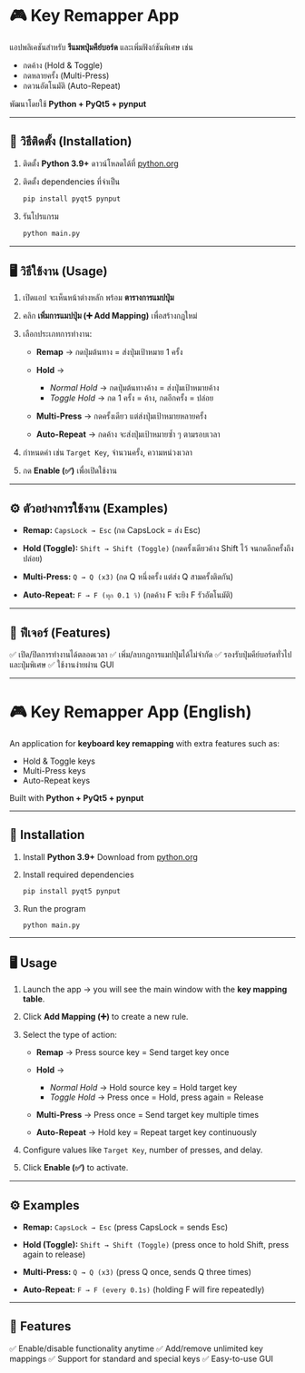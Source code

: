# 🎮 Key Remapper App

แอปพลิเคชันสำหรับ **รีแมพปุ่มคีย์บอร์ด** และเพิ่มฟังก์ชันพิเศษ เช่น

* กดค้าง (Hold & Toggle)
* กดหลายครั้ง (Multi-Press)
* กดวนอัตโนมัติ (Auto-Repeat)

พัฒนาโดยใช้ **Python + PyQt5 + pynput**

---

## 🚀 วิธีติดตั้ง (Installation)

1. ติดตั้ง **Python 3.9+**
   ดาวน์โหลดได้ที่ [python.org](https://www.python.org/downloads/)

2. ติดตั้ง dependencies ที่จำเป็น

   ```bash
   pip install pyqt5 pynput
   ```

3. รันโปรแกรม

   ```bash
   python main.py
   ```

---

## 🖥️ วิธีใช้งาน (Usage)

1. เปิดแอป จะเห็นหน้าต่างหลัก พร้อม **ตารางการแมปปุ่ม**
2. คลิก **เพิ่มการแมปปุ่ม (➕ Add Mapping)** เพื่อสร้างกฎใหม่
3. เลือกประเภทการทำงาน:

   * **Remap** → กดปุ่มต้นทาง = ส่งปุ่มเป้าหมาย 1 ครั้ง
   * **Hold** →

     * *Normal Hold* → กดปุ่มต้นทางค้าง = ส่งปุ่มเป้าหมายค้าง
     * *Toggle Hold* → กด 1 ครั้ง = ค้าง, กดอีกครั้ง = ปล่อย
   * **Multi-Press** → กดครั้งเดียว แต่ส่งปุ่มเป้าหมายหลายครั้ง
   * **Auto-Repeat** → กดค้าง จะส่งปุ่มเป้าหมายซ้ำ ๆ ตามรอบเวลา
4. กำหนดค่า เช่น `Target Key`, จำนวนครั้ง, ความหน่วงเวลา
5. กด **Enable (✅)** เพื่อเปิดใช้งาน

---

## ⚙️ ตัวอย่างการใช้งาน (Examples)

* **Remap:**
  `CapsLock → Esc` (กด CapsLock = ส่ง Esc)

* **Hold (Toggle):**
  `Shift → Shift (Toggle)` (กดครั้งเดียวค้าง Shift ไว้ จนกดอีกครั้งถึงปล่อย)

* **Multi-Press:**
  `Q → Q (x3)` (กด Q หนึ่งครั้ง แต่ส่ง Q สามครั้งติดกัน)

* **Auto-Repeat:**
  `F → F (ทุก 0.1 วิ)` (กดค้าง F จะยิง F รัวอัตโนมัติ)

---

## 🔧 ฟีเจอร์ (Features)

✅ เปิด/ปิดการทำงานได้ตลอดเวลา
✅ เพิ่ม/ลบกฎการแมปปุ่มได้ไม่จำกัด
✅ รองรับปุ่มคีย์บอร์ดทั่วไปและปุ่มพิเศษ
✅ ใช้งานง่ายผ่าน GUI

---

# 🎮 Key Remapper App (English)

An application for **keyboard key remapping** with extra features such as:

* Hold & Toggle keys
* Multi-Press keys
* Auto-Repeat keys

Built with **Python + PyQt5 + pynput**

---

## 🚀 Installation

1. Install **Python 3.9+**
   Download from [python.org](https://www.python.org/downloads/)

2. Install required dependencies

   ```bash
   pip install pyqt5 pynput
   ```

3. Run the program

   ```bash
   python main.py
   ```

---

## 🖥️ Usage

1. Launch the app → you will see the main window with the **key mapping table**.
2. Click **Add Mapping (➕)** to create a new rule.
3. Select the type of action:

   * **Remap** → Press source key = Send target key once
   * **Hold** →

     * *Normal Hold* → Hold source key = Hold target key
     * *Toggle Hold* → Press once = Hold, press again = Release
   * **Multi-Press** → Press once = Send target key multiple times
   * **Auto-Repeat** → Hold key = Repeat target key continuously
4. Configure values like `Target Key`, number of presses, and delay.
5. Click **Enable (✅)** to activate.

---

## ⚙️ Examples

* **Remap:**
  `CapsLock → Esc` (press CapsLock = sends Esc)

* **Hold (Toggle):**
  `Shift → Shift (Toggle)` (press once to hold Shift, press again to release)

* **Multi-Press:**
  `Q → Q (x3)` (press Q once, sends Q three times)

* **Auto-Repeat:**
  `F → F (every 0.1s)` (holding F will fire repeatedly)

---

## 🔧 Features

✅ Enable/disable functionality anytime
✅ Add/remove unlimited key mappings
✅ Support for standard and special keys
✅ Easy-to-use GUI
